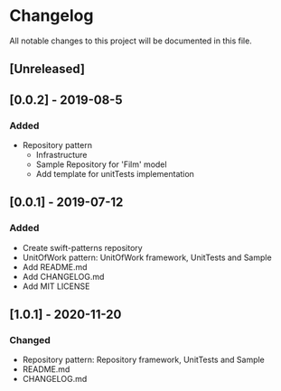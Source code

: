# Changelog
All notable changes to this project will be documented in this file.

## [Unreleased]

## [0.0.2] - 2019-08-5
### Added
- Repository pattern
  - Infrastructure
  - Sample Repository for 'Film' model
  - Add template for unitTests implementation

## [0.0.1] - 2019-07-12
### Added
- Create swift-patterns repository
- UnitOfWork pattern: UnitOfWork framework, UnitTests and Sample
- Add README.md
- Add CHANGELOG.md
- Add MIT LICENSE

## [1.0.1] - 2020-11-20
### Changed
- Repository pattern: Repository framework, UnitTests and Sample
- README.md
- CHANGELOG.md